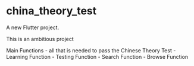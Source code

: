 # china_theory_test

A new Flutter project.

This is an ambitious project

Main Functions
    - all that is needed to pass the Chinese Theory Test
    - Learning Function
    - Testing Function
    - Search Function
    - Browse Function